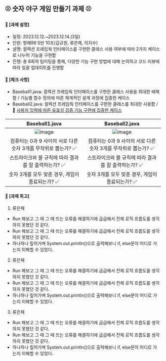 ####
## ⚾️ 숫자 야구 게임 만들기 과제 ⚾️
####
#### 📌 [과제 설명]
- 일정: 2023.12.12.~2023.12.14.(3일)
- 인원: 항해99 S반 10조(김규원, 류은채, 이지수)
- 설명: 컬렉션 프레임웍 인터페이스를 구현한 클래스 사용 여부에 따라 2가지 케이스로 나누어 기능을 구현함
- 진행: 총 8회의 팀미팅을 통해, 다양한 기능 구현 방법에 대해 논의하고 코드 리뷰에 따라 일괄 업데이트를 진행함
#### 📌 [체크 사항]
- Baseball1.java: 컬렉션 프레임웍 인터페이스를 구현한 클래스 사용을 최대한 배제함 / 기능별 함수 정의에 따른 체계적인 설계 과정에 집중한 케이스
- Baseball2.java: 컬렉션 프레임웍 인터페이스를 구현한 클래스를 최대한 사용함 / 🔗 [사용자 입력에 따른 유효성 검증 기능 구현에 집중한 케이스](https://github.com/jisulee-shsf/hh99-SA/assets/109773795/c6b129bd-9286-4ad1-8aa8-b5778d26e10d)
####
|Baseball1.java|Baseball2.java|
|:---:|:---:|
|![image](https://github.com/jisulee-shsf/hh99-SA/assets/109773795/e87b8c8f-f299-4034-bc66-1192e5b953f1)|![image](https://github.com/jisulee-shsf/hh99-SA/assets/109773795/e2abbede-64b1-4a33-99d3-4a3e89ae8f56)|
|컴퓨터는 0과 9 사이의 서로 다른 숫자 3개를 무작위로 뽑는가? ✅|컴퓨터는 0과 9 사이의 서로 다른 숫자 3개를 무작위로 뽑는가? ✅|
|스트라이크와 볼 규칙에 따라 결과를 잘 출력하는가? ✅|스트라이크와 볼 규칙에 따라 결과를 잘 출력하는가? ✅|
|숫자 3개를 모두 맞춘 경우, 게임이 종료되는가? ✅|숫자 3개를 모두 맞춘 경우, 게임이 종료되는가? ✅|
#### 📌 [과제 회고]
1. 류은채
- Run 해보고 그 때 그 때 뜨는 오류를 해결하기에 급급해서 전체 로직 흐름도를 생각하지 못했던 것 같다.
- Run 해보고 그 때 그 때 뜨는 오류를 해결하기에 급급해서 전체 로직 흐름도를 생각하지 못했던 것 같다.
- 하나하나 짚어가며 System.out.println()으로 출력해보니 if, else문이 어디로 가는지 이해할 수 있었다.
2. 류은채
- Run 해보고 그 때 그 때 뜨는 오류를 해결하기에 급급해서 전체 로직 흐름도를 생각하지 못했던 것 같다.
- Run 해보고 그 때 그 때 뜨는 오류를 해결하기에 급급해서 전체 로직 흐름도를 생각하지 못했던 것 같다.
- 하나하나 짚어가며 System.out.println()으로 출력해보니 if, else문이 어디로 가는지 이해할 수 있었다.
3. 류은채
- Run 해보고 그 때 그 때 뜨는 오류를 해결하기에 급급해서 전체 로직 흐름도를 생각하지 못했던 것 같다.
- Run 해보고 그 때 그 때 뜨는 오류를 해결하기에 급급해서 전체 로직 흐름도를 생각하지 못했던 것 같다.
- 하나하나 짚어가며 System.out.println()으로 출력해보니 if, else문이 어디로 가는지 이해할 수 있었다.
####

